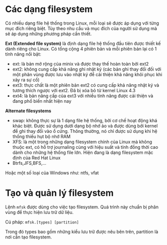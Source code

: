 # Các dạng filesystem

Có nhiều dạng file hệ thống trong Linux, mỗi loại sẽ được áp dụng với từng mục đích riêng biệt. Tùy theo nhu cầu và mục đích của người sử dụng mà sẽ áp dụng những phương pháp cần thiết.


**Ext (Extended file system)** là định dạng file hệ thống đầu tiên được thiết kế dành riêng cho Linux. Có tổng cộng 4 phiên bản và mỗi phiên bản lại có 1 tính năng nổi bật:
- ext: là bản mở rộng của minix và được thay thế hoàn toàn bởi ext2 
- ext2: không cung cấp khả năng ghi nhật ký (các bản ghi thay đổi đối với một phân vùng được lưu vào nhật ký để cải thiện khả năng khôi phục khi xảy ra sự cố)
- ext3: thực chất là một phiên bản ext2 có cung cấp khả năng nhật ký và tương thích ngược với ext2. Đã bị xóa bỏ từ kernel Linux 4.3
- ext4: là bản nâng cấp của ext3 với nhiều tính năng được cải thiện và đang phổ biến nhất hiện nay

**Alternate filesystems** 
- swap: không thực sự là 1 dạng file hệ thống, bởi cơ chế hoạt động khá khác biệt. Được sử dụng dưới dạng bộ nhớ ảo và được dùng bởi kernel để ghi thay đổi vào ổ cứng. Thông thường, nó chỉ được sử dụng khi hệ thống thiếu hụt bộ nhớ RAM
- XFS: là một trong những dạng filesystem chính của Linux mà không thuộc ext, có hỗ trợ journaling cùng với hiệu suất và tính đồng thời cao dành cho những hệ thống file lớn. Hiện đang là dạng filesystem mặc định của Red Hat Linux
- Btrfs,JFS,BFS,...

Hoặc một số loại của Windows như: ntfs, vfat

# Tạo và quản lý filesystem
Lệnh `mfsk` được dùng cho việc tạo filesystem. Quá trình này chuẩn bị phân vùng để thực hiện lưu trữ dữ liệu.

Cú pháp: `mfsk.[types] [partition]`

Trong đó types bao gồm những kiểu lưu trữ được nêu bên trên, partition là nơi cần tạo filesystem.
